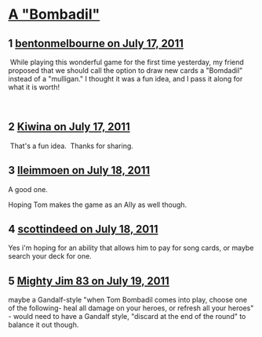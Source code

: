 # [A &quot;Bombadil&quot;](https://community.fantasyflightgames.com/topic/50081-a-bombadil/)

## 1 [bentonmelbourne on July 17, 2011](https://community.fantasyflightgames.com/topic/50081-a-bombadil/?do=findComment&comment=500873)

 While playing this wonderful game for the first time yesterday, my friend proposed that we should call the option to draw new cards a "Bomdadil" instead of a "mulligan." I thought it was a fun idea, and I pass it along for what it is worth!

 

## 2 [Kiwina on July 17, 2011](https://community.fantasyflightgames.com/topic/50081-a-bombadil/?do=findComment&comment=500911)

 That's a fun idea.  Thanks for sharing.

## 3 [lleimmoen on July 18, 2011](https://community.fantasyflightgames.com/topic/50081-a-bombadil/?do=findComment&comment=501010)

A good one.

Hoping Tom makes the game as an Ally as well though.

## 4 [scottindeed on July 18, 2011](https://community.fantasyflightgames.com/topic/50081-a-bombadil/?do=findComment&comment=501058)

Yes i'm hoping for an ability that allows him to pay for song cards, or maybe search your deck for one.

## 5 [Mighty Jim 83 on July 19, 2011](https://community.fantasyflightgames.com/topic/50081-a-bombadil/?do=findComment&comment=501483)

maybe a Gandalf-style "when Tom Bombadil comes into play, choose one of the following- heal all damage on your heroes, or refresh all your heroes" - would need to have a Gandalf style, "discard at the end of the round" to balance it out though.

